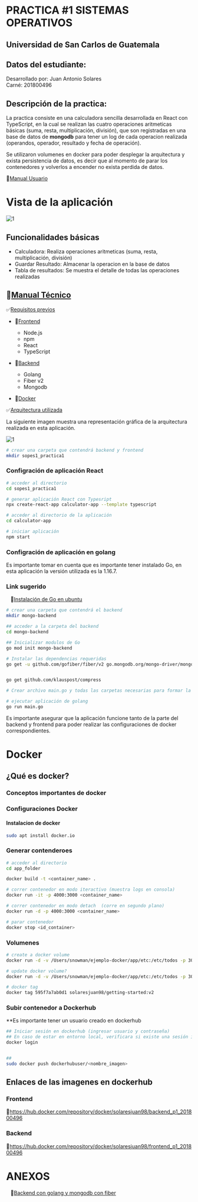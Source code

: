 # PRACTICA #1 SISTEMAS OPERATIVOS

## Universidad de San Carlos de Guatemala
## Datos del estudiante:
Desarrollado por: Juan Antonio Solares
<br>
Carné: 201800496

## Descripción de la practica:

<p>
La practica consiste en una calculadora sencilla desarrollada en React con TypeScript, en la cual se realizan las cuatro operaciones aritmeticas básicas (suma, resta, multiplicación, división), que son registradas en una base de datos de <b>mongodb</b> para tener un log de cada operacion realizada (operandos, operador, resultado y fecha de operación).

Se utilizaron volumenes en docker para poder desplegar la arquitectura y exista persistencia de datos, es decir que al momento de parar los contenedores y volverlos a encender no exista perdida de datos.
</p>

:green_book:[Manual Usuario](#tag2)

# Vista de la aplicación

![1](./images/front.png)

## Funcionalidades básicas
* Calculadora: Realiza operaciones aritmeticas (suma, resta, multiplicación, división)
* Guardar Resultado: Almacenar la operacion en la base de datos
* Tabla de resultados: Se muestra el detalle de todas las operaciones realizadas

## :green_book:[Manual Técnico](#tag1)


<!-- ## Indice -->
:white_check_mark:[Requisitos previos](#req-previos)
* :large_blue_circle:[Frontend](#req-previos)

    * Node.js
    * npm
    * React
    * TypeScript

* :large_blue_circle:[Backend](#req-previos)

    * Golang
    * Fiber v2
    * Mongodb

* :large_blue_circle:[Docker](#req-previos)

  


:white_check_mark:[Arquitectura utilizada](#req-previos)

La siguiente imagen muestra una representación gráfica de la arquitectura realizada en esta aplicación.
<br>

![1](./images/arquitectura.png)

```sh
# crear una carpeta que contendrá backend y frontend
mkdir sopes1_practica1
```

<h3>Configración de aplicación React </h3>

```sh
# acceder al directorio
cd sopes1_practica1

# generar aplicación React con Typesript
npx create-react-app calculator-app --template typescript

# acceder al directorio de la aplicación
cd calculator-app

# iniciar aplicación 
npm start

```
<h3>Configración de aplicación en golang </h3>

<p>
Es importante tomar en cuenta que es importante tener instalado Go, en esta aplicación
la versión utilizada es la 1.16.7. 
</p>

### Link sugerido
&nbsp;&nbsp;&nbsp;:link:[Instalación de Go en ubuntu](https://dev.to/hackmamba/build-a-rest-api-with-golang-and-mongodb-fiber-version-4la0)

```sh
# crear una carpeta que contendrá el backend 
mkdir mongo-backend

## acceder a la carpeta del backend
cd mongo-backend

## Inicializar modulos de Go
go mod init mongo-backend

# Instalar las dependencias requeridas
go get -u github.com/gofiber/fiber/v2 go.mongodb.org/mongo-driver/mongo github.com/joho/godotenv github.com/go-playground/validator/v10


go get github.com/klauspost/compress

# Crear archivo main.go y todas las carpetas necesarias para formar la estructura del servidor

# ejecutar aplicación de golang
go run main.go


```

Es importante asegurar que la aplicación funcione tanto de la parte del backend y frontend para poder realizar las configuraciones de docker correspondientes.

# Docker

## ¿Qué es docker?


### Conceptos importantes de docker



### Configuraciones Docker

#### Instalacion de docker

```sh
sudo apt install docker.io
```

### Generar contenderoes

```sh
# acceder al directorio 
cd app_folder

docker build -t <container_name> .

# correr contenedor en modo iteractivo (muestra logs en consola)
docker run -it -p 4000:3000 <container_name>

# correr contenedor en modo detach  (corre en segundo plano)
docker run -d -p 4000:3000 <container_name>

# parar contenedor
docker stop <id_container>

```

### Volumenes

```sh
# create a docker volume
docker run -d -v /Users/snowman/ejemplo-docker/app/etc:/etc/todos -p 3000:3000 getting-started

# update docker volume?
docker run -d -v /Users/snowman/ejemplo-docker/app/etc:/etc/todos -p 3000:3000 -v /Users/snowman/ejemplo-docker/app/src:/app/src  getting-started

# docker tag
docker tag 595f7a7ab0d1 solaresjuan98/getting-started:v2
```

### Subir contenedor a Dockerhub

**Es importante tener un usuario creado en dockerhub

```sh
## Iniciar sesión en dockerhub (ingresar usuario y contraseña)
## En caso de estar en entorno local, verificara si existe una sesión iniciada
docker login


## 
sudo docker push dockerhubuser/<nombre_imagen>
```

## Enlaces de las imagenes en dockerhub

### Frontend
:link:https://hub.docker.com/repository/docker/solaresjuan98/backend_p1_201800496

### Backend
:link:https://hub.docker.com/repository/docker/solaresjuan98/frontend_p1_201800496


# ANEXOS<a name="anexos">



&nbsp;&nbsp;&nbsp;:link:[Backend con golang y mongodb con fiber](https://dev.to/hackmamba/build-a-rest-api-with-golang-and-mongodb-fiber-version-4la0)


<!-- &nbsp;&nbsp;&nbsp;&nbsp;&nbsp;&nbsp; 3 -->